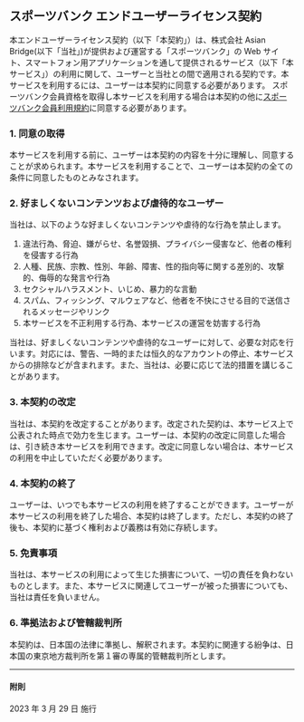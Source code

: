 ## スポーツバンク エンドユーザーライセンス契約

本エンドユーザーライセンス契約（以下「本契約」）は、株式会社 Asian Bridge(以下「当社」)が提供および運営する「スポーツバンク」の Web サイト、スマートフォン用アプリケーションを通して提供されるサービス（以下「本サービス」）の利用に関して、ユーザーと当社との間で適用される契約です。本サービスを利用するには、ユーザーは本契約に同意する必要があります。
スポーツバンク会員資格を取得し本サービスを利用する場合は本契約の他に[スポーツバンク会員利用規約](https://asianbridge.netlify.app/terms/sportsbank/)に同意する必要があります。

### 1. 同意の取得

本サービスを利用する前に、ユーザーは本契約の内容を十分に理解し、同意することが求められます。本サービスを利用することで、ユーザーは本契約の全ての条件に同意したものとみなされます。

### 2. 好ましくないコンテンツおよび虐待的なユーザー

当社は、以下のような好ましくないコンテンツや虐待的な行為を禁止します。

1.  違法行為、脅迫、嫌がらせ、名誉毀損、プライバシー侵害など、他者の権利を侵害する行為
2.  人種、民族、宗教、性別、年齢、障害、性的指向等に関する差別的、攻撃的、侮辱的な発言や行為
3.  セクシャルハラスメント、いじめ、暴力的な言動
4.  スパム、フィッシング、マルウェアなど、他者を不快にさせる目的で送信されるメッセージやリンク
5.  本サービスを不正利用する行為、本サービスの運営を妨害する行為

当社は、好ましくないコンテンツや虐待的なユーザーに対して、必要な対応を行います。対応には、警告、一時的または恒久的なアカウントの停止、本サービスからの排除などが含まれます。また、当社は、必要に応じて法的措置を講じることがあります。

### 3. 本契約の改定

当社は、本契約を改定することがあります。改定された契約は、本サービス上で公表された時点で効力を生じます。ユーザーは、本契約の改定に同意した場合は、引き続き本サービスを利用できます。改定に同意しない場合は、本サービスの利用を中止していただく必要があります。

### 4. 本契約の終了

ユーザーは、いつでも本サービスの利用を終了することができます。ユーザーが本サービスの利用を終了した場合、本契約は終了します。ただし、本契約の終了後も、本契約に基づく権利および義務は有効に存続します。

### 5. 免責事項

当社は、本サービスの利用によって生じた損害について、一切の責任を負わないものとします。また、本サービスに関連してユーザーが被った損害についても、当社は責任を負いません。

### 6. 準拠法および管轄裁判所

本契約は、日本国の法律に準拠し、解釈されます。本契約に関連する紛争は、日本国の東京地方裁判所を第１審の専属的管轄裁判所とします。

---

#### 附則

2023 年 3 月 29 日 施行
